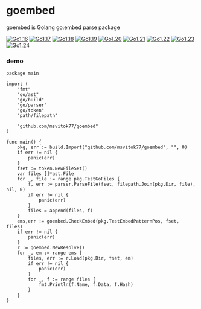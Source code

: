 # goembed
goembed is Golang go:embed parse package

[![Go1.16](https://github.com/msvitok77/goembed/workflows/Go1.16/badge.svg)](https://github.com/msvitok77/goembed/actions/workflows/go116.yml)
[![Go1.17](https://github.com/msvitok77/goembed/workflows/Go1.17/badge.svg)](https://github.com/msvitok77/goembed/actions/workflows/go117.yml)
[![Go1.18](https://github.com/msvitok77/goembed/workflows/Go1.18/badge.svg)](https://github.com/msvitok77/goembed/actions/workflows/go118.yml)
[![Go1.19](https://github.com/msvitok77/goembed/workflows/Go1.19/badge.svg)](https://github.com/msvitok77/goembed/actions/workflows/go119.yml)
[![Go1.20](https://github.com/msvitok77/goembed/workflows/Go1.20/badge.svg)](https://github.com/msvitok77/goembed/actions/workflows/go120.yml)
[![Go1.21](https://github.com/msvitok77/goembed/workflows/Go1.21/badge.svg)](https://github.com/msvitok77/goembed/actions/workflows/go121.yml)
[![Go1.22](https://github.com/msvitok77/goembed/workflows/Go1.22/badge.svg)](https://github.com/msvitok77/goembed/actions/workflows/go122.yml)
[![Go1.23](https://github.com/msvitok77/goembed/workflows/Go1.23/badge.svg)](https://github.com/msvitok77/goembed/actions/workflows/go123.yml)
[![Go1.24](https://github.com/msvitok77/goembed/workflows/Go1.24/badge.svg)](https://github.com/msvitok77/goembed/actions/workflows/go124.yml)


### demo
```
package main

import (
	"fmt"
	"go/ast"
	"go/build"
	"go/parser"
	"go/token"
	"path/filepath"

	"github.com/msvitok77/goembed"
)

func main() {
	pkg, err := build.Import("github.com/msvitok77/goembed", "", 0)
	if err != nil {
		panic(err)
	}
	fset := token.NewFileSet()
	var files []*ast.File
	for _, file := range pkg.TestGoFiles {
		f, err := parser.ParseFile(fset, filepath.Join(pkg.Dir, file), nil, 0)
		if err != nil {
			panic(err)
		}
		files = append(files, f)
	}
	ems,err := goembed.CheckEmbed(pkg.TestEmbedPatternPos, fset, files)
	if err != nil {
		panic(err)
	}
	r := goembed.NewResolve()
	for _, em := range ems {
		files, err := r.Load(pkg.Dir, fset, em)
		if err != nil {
			panic(err)
		}
		for _, f := range files {
			fmt.Println(f.Name, f.Data, f.Hash)
		}
	}
}
```

